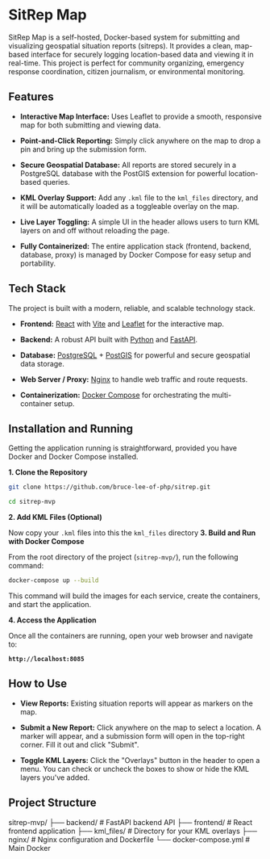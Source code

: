 # SitRep Map

SitRep Map is a self-hosted, Docker-based system for submitting and visualizing geospatial situation reports (sitreps). It provides a clean, map-based interface for securely logging location-based data and viewing it in real-time. This project is perfect for community organizing, emergency response coordination, citizen journalism, or environmental monitoring.

## Features

* **Interactive Map Interface:** Uses Leaflet to provide a smooth, responsive map for both submitting and viewing data.

* **Point-and-Click Reporting:** Simply click anywhere on the map to drop a pin and bring up the submission form.

* **Secure Geospatial Database:** All reports are stored securely in a PostgreSQL database with the PostGIS extension for powerful location-based queries.

* **KML Overlay Support:** Add any `.kml` file to the `kml_files` directory, and it will be automatically loaded as a toggleable overlay on the map.

* **Live Layer Toggling:** A simple UI in the header allows users to turn KML layers on and off without reloading the page.

* **Fully Containerized:** The entire application stack (frontend, backend, database, proxy) is managed by Docker Compose for easy setup and portability.

## Tech Stack

The project is built with a modern, reliable, and scalable technology stack.

* **Frontend:** [React](https://reactjs.org/) with [Vite](https://vitejs.dev/) and [Leaflet](https://leafletjs.com/) for the interactive map.

* **Backend:** A robust API built with [Python](https://www.python.org/) and [FastAPI](https://fastapi.tiangolo.com/).

* **Database:** [PostgreSQL](https://www.postgresql.org/) + [PostGIS](https://postgis.net/) for powerful and secure geospatial data storage.

* **Web Server / Proxy:** [Nginx](https://www.nginx.com/) to handle web traffic and route requests.

* **Containerization:** [Docker Compose](https://docs.docker.com/compose/) for orchestrating the multi-container setup.

## Installation and Running

Getting the application running is straightforward, provided you have Docker and Docker Compose installed.

**1. Clone the Repository**
```bash
git clone https://github.com/bruce-lee-of-php/sitrep.git

cd sitrep-mvp
```
**2. Add KML Files (Optional)**

Now copy your `.kml` files into this the `kml_files` directory
**3. Build and Run with Docker Compose**

From the root directory of the project (`sitrep-mvp/`), run the following command:
```bash
docker-compose up --build
```
This command will build the images for each service, create the containers, and start the application.

**4. Access the Application**

Once all the containers are running, open your web browser and navigate to:

**`http://localhost:8085`**

## How to Use

* **View Reports:** Existing situation reports will appear as markers on the map.

* **Submit a New Report:** Click anywhere on the map to select a location. A marker will appear, and a submission form will open in the top-right corner. Fill it out and click "Submit".

* **Toggle KML Layers:** Click the "Overlays" button in the header to open a menu. You can check or uncheck the boxes to show or hide the KML layers you've added.

## Project Structure

sitrep-mvp/
├── backend/              # FastAPI backend API
├── frontend/             # React frontend application
├── kml_files/            # Directory for your KML overlays
├── nginx/                # Nginx configuration and Dockerfile
└── docker-compose.yml    # Main Docker